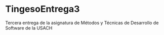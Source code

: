 # TingesoEntrega3
Tercera entrega de la asignatura de Métodos y Técnicas de Desarrollo de Software de la USACH
